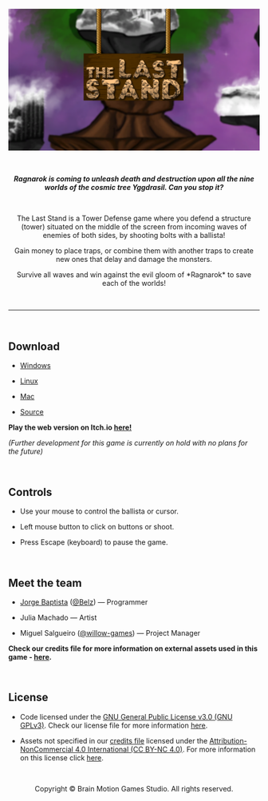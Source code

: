 ![alt text](https://github.com/Belz/game-the-last-stand/blob/master/Distribution/Promotional/Splash.png "Splash")

<br><p align="center"><b><em> Ragnarok is coming to unleash death and destruction upon all the nine worlds of the cosmic tree Yggdrasil. Can you stop it? </b></em></p><br>


<p align="center"> The Last Stand is a Tower Defense game where you defend a structure (tower) situated on the middle of the screen from incoming waves of enemies of both sides, by shooting bolts with a ballista! </p>

<p align="center"> Gain money to place traps, or combine them with another traps to create new ones that delay and damage the monsters. </p>

<p align="center"> Survive all waves and win against the evil gloom of *Ragnarok* to save each of the worlds! </p><br>

<hr><br>

## Download

- [Windows](https://github.com/Belz/game-the-last-stand/releases/download/v1.0.0-beta/TheLastStand_Windows.zip)

- [Linux](https://github.com/Belz/game-the-last-stand/releases/download/v1.0.0-beta/TheLastStand_Linux.zip)

- [Mac](https://github.com/Belz/game-the-last-stand/releases/download/v1.0.0-beta/TheLastStand_Mac.zip)

- [Source](https://github.com/Belz/game-the-last-stand/archive/v1.0.0-beta.zip)

**Play the web version on Itch.io [here!](https://brainmotiongames.itch.io/the-last-stand)**

*(Further development for this game is currently on hold with no plans for the future)*


<br>

## Controls

- Use your mouse to control the ballista or cursor.

- Left mouse button to click on buttons or shoot.

- Press Escape (keyboard) to pause the game.

<br>

## Meet the team

- [Jorge Baptista](https://github.com/Belz) ([@Belz](https://itch.io/profile/belz))  — Programmer

- Julia Machado — Artist

- Miguel Salgueiro ([@willow-games]()) — Project Manager

**Check our credits file for more information on external assets used in this game - [here](https://github.com/Belz/game-the-last-stand/blob/master/CREDITS.md).**

<br>

## License

- Code licensed under the [GNU General Public License v3.0 (GNU GPLv3)](https://choosealicense.com/licenses/gpl-3.0/). Check our license file for more information [here](https://github.com/Belz/game-the-last-stand/blob/master/LICENSE).

- Assets not specified in our [credits file](https://github.com/Belz/game-the-last-stand/blob/master/CREDITS.md) licensed under the [Attribution-NonCommercial 4.0 International (CC BY-NC 4.0)](https://creativecommons.org/licenses/by-nc/4.0/). For more information on this license click [here](https://creativecommons.org/licenses/by-nc/4.0/legalcode).

<br><p align="center"> Copyright © Brain Motion Games Studio. All rights reserved. </p>
